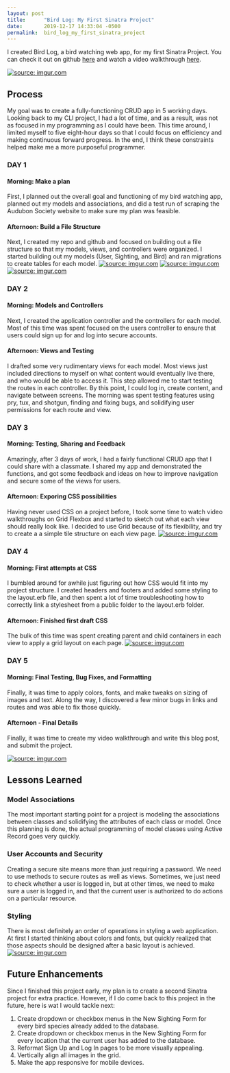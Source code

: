 ```yaml
---
layout: post
title:      "Bird Log: My First Sinatra Project"
date:       2019-12-17 14:33:04 -0500
permalink:  bird_log_my_first_sinatra_project
---
```



I created Bird Log, a bird watching web app, for my first Sinatra Project. You can check it out on github [here](https://github.com/jessesbyers/bird_log) and watch a  video walkthrough [here](https://drive.google.com/file/d/1fCaFbrCTTwZXgaMz6NLF7vbsmQyA0lUf/view?usp=sharing). 

<a href="https://imgur.com/57Iovui"><img src="https://i.imgur.com/57Iovuil.png" title="source: imgur.com" /></a>

## Process
My goal was to create a fully-functioning CRUD app in 5 working days. Looking back to my CLI project, I had a lot of time, and as a result, was not as focused in my programming as I could have been. This time around,  I limited myself to five eight-hour days so that I could focus on efficiency and making continuous forward progress. In the end, I think these constraints helped make me a more purposeful programmer.

### DAY 1
#### Morning: Make a plan 
First, I planned out the overall goal and functioning of my bird watching app, planned out my models and associations, and did a test run of scraping the Audubon Society website to make sure my plan was feasible.

#### Afternoon: Build a File Structure 
Next, I created my repo and github and focused on building out a file structure so that my models, views, and controllers were organized.  I started building out my models (User, Sighting, and Bird) and ran migrations to create tables for each model. 
<a href="https://imgur.com/sFu5ACv"><img src="https://i.imgur.com/sFu5ACv.png" title="source: imgur.com" /></a>
<a href="https://imgur.com/7BJksJz"><img src="https://i.imgur.com/7BJksJz.png" title="source: imgur.com" /></a>
<a href="https://imgur.com/T5PuCla"><img src="https://i.imgur.com/T5PuCla.png" title="source: imgur.com" /></a>



### DAY 2
#### Morning: Models and Controllers 
Next, I created the application controller and the controllers for each model. Most of this time was spent focused on the users controller to ensure that users could sign up for and log into secure accounts.

#### Afternoon: Views and Testing 
I drafted some very rudimentary views for each model. Most views just included directions to myself on what content would eventually live there, and who would be able to access it. This step allowed me to start testing the routes in each controller. By this point, I could log in, create content, and navigate between screens. The morning was spent testing features using pry, tux, and shotgun, finding and fixing bugs, and solidifying user permissions for each route and view.

### DAY 3
#### Morning: Testing, Sharing and  Feedback 
Amazingly, after 3 days of work, I had a fairly functional CRUD app that I could share with a classmate. I shared my app and demonstrated the functions, and got some feedback and ideas on how to improve navigation and secure some of the views for users. 

#### Afternoon:  Exporing CSS possibilities 
Having never used CSS on a project before, I took some time to watch video walkthroughs on Grid Flexbox and started to sketch out what each view should really look like. I decided to use Grid because of its flexibility, and try to create a a simple tile structure on each view page.
<a href="https://imgur.com/ragmt0x"><img src="https://i.imgur.com/ragmt0x.png" title="source: imgur.com" /></a>


### DAY 4
#### Morning: First attempts at CSS 
I bumbled around for awhile just figuring out how CSS would fit into my project structure. I created headers and footers and added some styling to the layout.erb file, and then spent a lot of time troubleshooting how to correctly link a stylesheet from a public folder to the layout.erb folder.

#### Afternoon: Finished first draft CSS 
The bulk of this time was spent creating parent and child  containers in each view to apply a grid layout on each page.
<a href="https://imgur.com/CZ0aJAX"><img src="https://i.imgur.com/CZ0aJAX.png" title="source: imgur.com" /></a>

### DAY 5
#### Morning: Final Testing,  Bug Fixes, and Formatting 
Finally, it was time to apply colors, fonts, and make tweaks on sizing of images and text. Along the way, I discovered a few minor bugs in links and routes and was able to fix those quickly.

#### Afternoon - Final Details 
Finally, it was time to create my video walkthrough and write this blog post, and submit the project.

<a href="https://imgur.com/Pv1I1nK"><img src="https://i.imgur.com/Pv1I1nK.png" title="source: imgur.com" /></a>

## Lessons Learned
### Model Associations
The most important starting point for a project is modeling the associations between classes and solidifying the attributes of each class or model. Once this planning is done, the actual programming of model classes using Active Record goes very quickly.

### User Accounts and Security
Creating a secure site means more than just requiring a password. We need to use methods to secure routes as well as views. Sometimes, we just need to check whether a user is logged in, but at other times, we need to make sure a user is logged in, and that the current user is authorized to do actions on a particular resource.

### Styling
There is most definitely an order of operations in styling a web application. At first I started thinking about colors and fonts, but quickly realized that those aspects should be designed after a basic layout is achieved.
<a href="https://imgur.com/ej2hGzy"><img src="https://i.imgur.com/ej2hGzy.png" title="source: imgur.com" /></a>


## Future Enhancements
Since I finished this project early, my plan is to create a second Sinatra project for extra practice. However, if I do come back to this project in the future, here is wat I would tackle next:

1. Create dropdown or checkbox menus in the New Sighting Form for every bird species already added to the database.
2. Create dropdown or checkbox menus in the New Sighting Form for every location that the current user has added to the database.
3. Reformat Sign Up and Log In pages to be more visually appealing.
4. Vertically align all images in the grid.
5. Make the app responsive for mobile devices.





